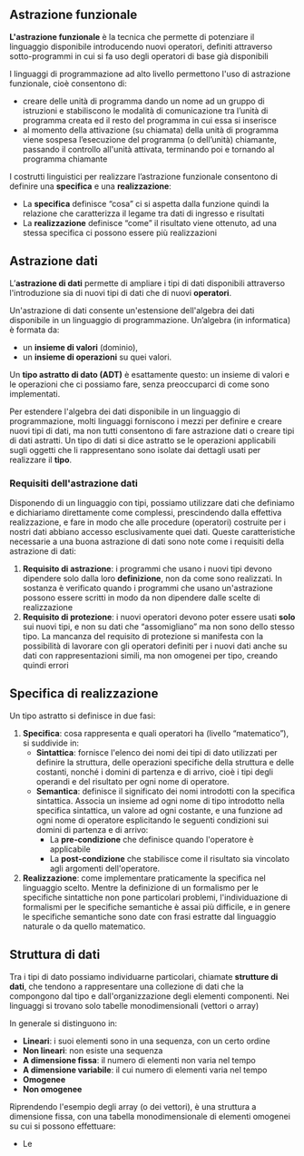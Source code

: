 ## Astrazione funzionale
**L'astrazione funzionale** è la tecnica che permette di potenziare il linguaggio disponibile introducendo nuovi operatori, definiti attraverso sotto-programmi in cui si fa uso degli operatori di base già disponibili

I linguaggi di programmazione ad alto livello permettono l'uso di astrazione funzionale, cioè consentono di:
- creare delle unità di programma dando un nome ad un gruppo di istruzioni e stabiliscono le modalità di comunicazione tra l’unità di programma creata ed il resto del programma in cui essa si inserisce
- al momento della attivazione (su chiamata) della unità di programma viene sospesa l’esecuzione del programma (o dell’unità) chiamante, passando il controllo all'unità attivata, terminando poi e tornando al programma chiamante

I costrutti linguistici per realizzare l’astrazione funzionale consentono di definire una **specifica** e una **realizzazione**:
- La **specifica** definisce “cosa” ci si aspetta dalla funzione quindi la relazione che caratterizza il legame tra dati di  ingresso e risultati
- La **realizzazione** definisce “come” il risultato viene ottenuto, ad una stessa specifica ci possono essere più realizzazioni
## Astrazione dati
L’**astrazione di dati** permette di ampliare i tipi di dati disponibili attraverso l'introduzione sia di nuovi tipi di dati che di nuovi **operatori**.

Un'astrazione di dati consente un'estensione dell'algebra dei dati disponibile in un linguaggio di programmazione. 
Un’algebra (in informatica) è formata da:
- un **insieme di valori** (dominio),
- un **insieme di operazioni** su quei valori.

Un **tipo astratto di dato (ADT)** è esattamente questo: un insieme di valori e le operazioni che ci possiamo fare, senza preoccuparci di come sono implementati.

Per estendere l'algebra dei dati disponibile in un linguaggio di programmazione, molti linguaggi forniscono i mezzi per definire e creare nuovi tipi di dati, ma non tutti consentono di fare astrazione dati o creare tipi di dati astratti. 
Un tipo di dati si dice astratto se le operazioni applicabili sugli oggetti che li rappresentano sono isolate dai dettagli usati per realizzare il **tipo**.
### Requisiti dell'astrazione dati
Disponendo di un linguaggio con tipi, possiamo utilizzare dati che definiamo e dichiariamo direttamente come complessi, prescindendo dalla effettiva realizzazione, e fare in modo che alle procedure (operatori) costruite per i nostri dati abbiano accesso esclusivamente quei dati. Queste caratteristiche necessarie a una buona astrazione di dati sono note come i requisiti della astrazione di dati:

1. **Requisito di astrazione**: i programmi che usano i nuovi tipi devono dipendere solo dalla loro **definizione**, non da come sono realizzati.
   In sostanza è verificato quando i programmi che usano un'astrazione possono essere scritti in modo da non dipendere dalle scelte di realizzazione
2. **Requisito di protezione**: i nuovi operatori devono poter essere usati **solo** sui nuovi tipi, e non su dati che “assomigliano” ma non sono dello stesso tipo.
   La mancanza del requisito di protezione si manifesta con la possibilità di lavorare con gli operatori definiti per i nuovi dati anche su dati con rappresentazioni simili, ma non omogenei per tipo, creando quindi errori
## Specifica di realizzazione
Un tipo astratto si definisce in due fasi:
1. **Specifica**: cosa rappresenta e quali operatori ha (livello “matematico”), si suddivide in:
    - **Sintattica**: fornisce l'elenco dei nomi dei tipi di dato utilizzati per definire la struttura, delle operazioni specifiche della struttura e delle costanti, nonché i domini di partenza e di arrivo, cioè i tipi degli operandi e del risultato per ogni nome di operatore.
    - **Semantica**: definisce il significato dei nomi introdotti con la specifica sintattica.
      Associa un insieme ad ogni nome di tipo introdotto nella specifica sintattica, un valore ad ogni costante, e una funzione ad ogni nome di operatore esplicitando le seguenti condizioni sui domini di partenza e di arrivo: 
	    - La **pre-condizione** che definisce quando l'operatore è applicabile 
	    - La **post-condizione** che stabilisce come il risultato sia vincolato agli argomenti dell'operatore.
2. **Realizzazione**: come implementare praticamente la specifica nel linguaggio scelto.
  Mentre la definizione di un formalismo per le specifiche sintattiche non pone particolari problemi, l'individuazione di formalismi per le specifiche semantiche è assai più difficile, e in genere le specifiche semantiche sono date con frasi estratte dal linguaggio naturale o da quello matematico.
## Struttura di dati
Tra i tipi di dato possiamo individuarne particolari, chiamate **strutture di dati**, che tendono a rappresentare una collezione di dati che la compongono dal tipo e dall'organizzazione degli elementi componenti.
Nei linguaggi si trovano solo tabelle monodimensionali (vettori o array) 

In generale si distinguono in:
- **Lineari**: i suoi elementi sono in una sequenza, con un certo ordine
- **Non lineari**: non esiste una sequenza 
- **A dimensione fissa**: il numero di elementi non varia nel tempo
- **A dimensione variabile**: il cui numero di elementi varia nel tempo
- **Omogenee**
- **Non omogenee**

Riprendendo l'esempio degli array (o dei vettori), è una struttura a dimensione fissa, con una tabella monodimensionale di elementi omogenei su cui si possono effettuare:
- Le